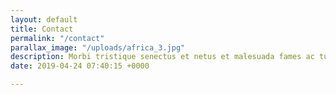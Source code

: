 ```yaml
---
layout: default
title: Contact
permalink: "/contact"
parallax_image: "/uploads/africa_3.jpg"
description: Morbi tristique senectus et netus et malesuada fames ac turpis egestas.
date: 2019-04-24 07:40:15 +0000

---
```

